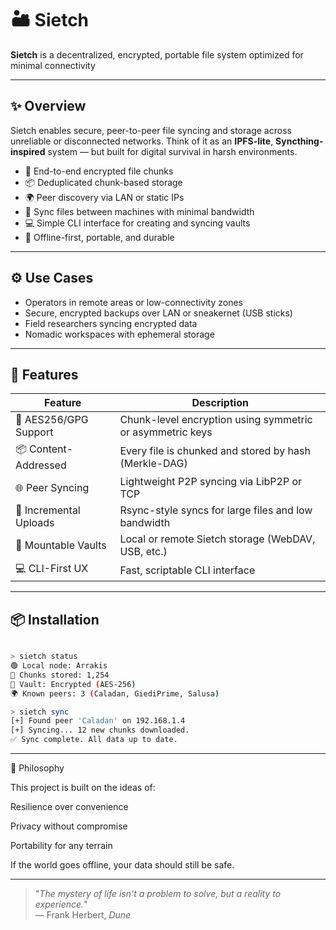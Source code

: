 # 🏜️ Sietch

**Sietch** is a decentralized, encrypted, portable file system optimized for minimal connectivity

---

## ✨ Overview

Sietch enables secure, peer-to-peer file syncing and storage across unreliable or disconnected networks. Think of it as an **IPFS-lite**, **Syncthing-inspired** system — but built for digital survival in harsh environments.

- 🔐 End-to-end encrypted file chunks
- 📦 Deduplicated chunk-based storage
- 🌍 Peer discovery via LAN or static IPs
- 🔄 Sync files between machines with minimal bandwidth
- 💻 Simple CLI interface for creating and syncing vaults
- 🧱 Offline-first, portable, and durable

---

## ⚙️ Use Cases

- Operators in remote areas or low-connectivity zones
- Secure, encrypted backups over LAN or sneakernet (USB sticks)
- Field researchers syncing encrypted data
- Nomadic workspaces with ephemeral storage

---

## 🚀 Features

| Feature               | Description                                                 |
|----------------------|-------------------------------------------------------------|
| 🔐 AES256/GPG Support | Chunk-level encryption using symmetric or asymmetric keys  |
| 📦 Content-Addressed  | Every file is chunked and stored by hash (Merkle-DAG)      |
| 🌐 Peer Syncing       | Lightweight P2P syncing via LibP2P or TCP                  |
| 🔄 Incremental Uploads| Rsync-style syncs for large files and low bandwidth        |
| 📁 Mountable Vaults   | Local or remote Sietch storage (WebDAV, USB, etc.)         |
| 💻 CLI-First UX       | Fast, scriptable CLI interface                             |

---

## 📦 Installation

```bash

> sietch status
🟢 Local node: Arrakis
🧱 Chunks stored: 1,254
🔐 Vault: Encrypted (AES-256)
🌍 Known peers: 3 (Caladan, GiediPrime, Salusa)

> sietch sync
[+] Found peer 'Caladan' on 192.168.1.4
[+] Syncing... 12 new chunks downloaded.
✅ Sync complete. All data up to date.


```

---

💬 Philosophy

This project is built on the ideas of:

Resilience over convenience

Privacy without compromise

Portability for any terrain

If the world goes offline, your data should still be safe.

---

> "_The mystery of life isn't a problem to solve, but a reality to experience._"  
> — Frank Herbert, _Dune_
